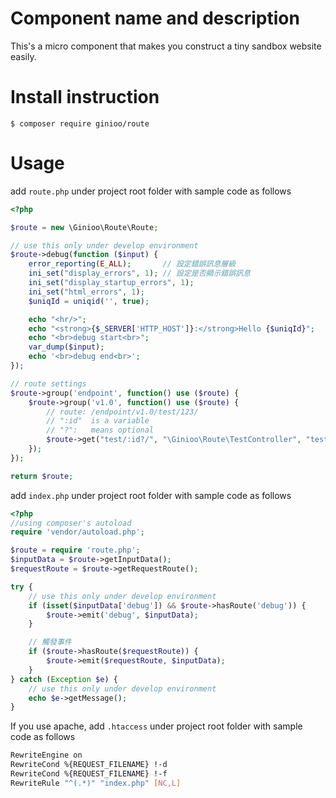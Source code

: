 # Component name and description
This's a micro component that makes you construct a tiny sandbox website easily.

# Install instruction
```
$ composer require ginioo/route
```

# Usage
add `route.php` under project root folder with sample code as follows
```php
<?php

$route = new \Ginioo\Route\Route;

// use this only under develop environment
$route->debug(function ($input) {
    error_reporting(E_ALL);       // 設定錯誤訊息層級
    ini_set("display_errors", 1); // 設定是否顯示錯誤訊息
    ini_set("display_startup_errors", 1);
    ini_set("html_errors", 1);
    $uniqId = uniqid('', true);

    echo "<hr/>";
    echo "<strong>{$_SERVER['HTTP_HOST']}:</strong>Hello {$uniqId}";
    echo "<br>debug start<br>";
    var_dump($input);
    echo '<br>debug end<br>';
});

// route settings
$route->group('endpoint', function() use ($route) {
    $route->group('v1.0', function() use ($route) {
        // route: /endpoint/v1.0/test/123/
        // ":id"  is a variable
        // "?":   means optional
        $route->get("test/:id?/", "\Ginioo\Route\TestController", "test");
    });
});

return $route;
```

add `index.php` under project root folder with sample code as follows
```php
<?php
//using composer's autoload
require 'vendor/autoload.php';

$route = require 'route.php';
$inputData = $route->getInputData();
$requestRoute = $route->getRequestRoute();

try {
    // use this only under develop environment
    if (isset($inputData['debug']) && $route->hasRoute('debug')) {
        $route->emit('debug', $inputData);
    }

    // 觸發事件
    if ($route->hasRoute($requestRoute)) {
        $route->emit($requestRoute, $inputData);
    }
} catch (Exception $e) {
    // use this only under develop environment
    echo $e->getMessage();
}
```

If you use apache, add `.htaccess` under project root folder with sample code as follows
```sh
RewriteEngine on
RewriteCond %{REQUEST_FILENAME} !-d
RewriteCond %{REQUEST_FILENAME} !-f
RewriteRule "^(.*)" "index.php" [NC,L]
```
